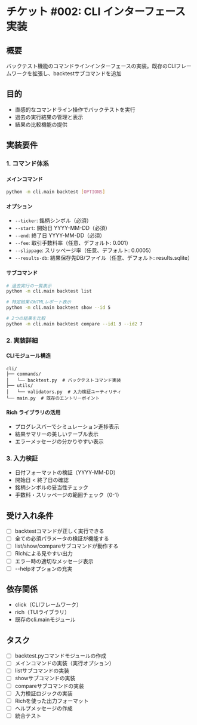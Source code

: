 # チケット #002: CLI インターフェース実装

## 概要
バックテスト機能のコマンドラインインターフェースの実装。既存のCLIフレームワークを拡張し、backtestサブコマンドを追加

## 目的
- 直感的なコマンドライン操作でバックテストを実行
- 過去の実行結果の管理と表示
- 結果の比較機能の提供

## 実装要件

### 1. コマンド体系

#### メインコマンド
```bash
python -m cli.main backtest [OPTIONS]
```

#### オプション
- `--ticker`: 銘柄シンボル（必須）
- `--start`: 開始日 YYYY-MM-DD（必須）
- `--end`: 終了日 YYYY-MM-DD（必須）
- `--fee`: 取引手数料率（任意、デフォルト: 0.001）
- `--slippage`: スリッページ率（任意、デフォルト: 0.0005）
- `--results-db`: 結果保存先DB/ファイル（任意、デフォルト: results.sqlite）

#### サブコマンド
```bash
# 過去実行の一覧表示
python -m cli.main backtest list

# 特定結果のHTMLレポート表示
python -m cli.main backtest show --id 5

# 2つの結果を比較
python -m cli.main backtest compare --id1 3 --id2 7
```

### 2. 実装詳細

#### CLIモジュール構造
```
cli/
├── commands/
│   └── backtest.py  # バックテストコマンド実装
├── utils/
│   └── validators.py  # 入力検証ユーティリティ
└── main.py  # 既存のエントリーポイント
```

#### Rich ライブラリの活用
- プログレスバーでシミュレーション進捗表示
- 結果サマリーの美しいテーブル表示
- エラーメッセージの分かりやすい表示

### 3. 入力検証
- 日付フォーマットの検証（YYYY-MM-DD）
- 開始日 < 終了日の確認
- 銘柄シンボルの妥当性チェック
- 手数料・スリッページの範囲チェック（0-1）

## 受け入れ条件
- [ ] backtestコマンドが正しく実行できる
- [ ] 全ての必須パラメータの検証が機能する
- [ ] list/show/compareサブコマンドが動作する
- [ ] Richによる見やすい出力
- [ ] エラー時の適切なメッセージ表示
- [ ] --helpオプションの充実

## 依存関係
- click（CLIフレームワーク）
- rich（TUIライブラリ）
- 既存のcli.mainモジュール

## タスク
- [ ] backtest.pyコマンドモジュールの作成
- [ ] メインコマンドの実装（実行オプション）
- [ ] listサブコマンドの実装
- [ ] showサブコマンドの実装
- [ ] compareサブコマンドの実装
- [ ] 入力検証ロジックの実装
- [ ] Richを使った出力フォーマット
- [ ] ヘルプメッセージの作成
- [ ] 統合テスト